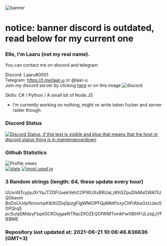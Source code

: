 
![banner](https://raw.githubusercontent.com/stop-bark/stop-bark/master/banner4.png)
# notice: banner discord is outdated, read below for my current one


### Ello, I'm Laaru (not my real name).

You can contact me on discord and telegram  

Discord: Laaru#0001  
Telegram: https://t.me/laar-u or @laar-u  
Join my discord server by clicking [here](https://discord.gg/invite/monk) or on this image ![discord](https://discord.com/api/guilds/848458923136122901/embed.png)

Skills: C# / Python / A small bit of Node.JS  

- I’m currently working on nothing, might re-write token fucker and server raider though.

### Discord Status
[![Discord Status, if this text is visible and blue that means that the host or discord status thing is in maintenance/down](https://discord.c99.nl/widget/theme-4/739824148267925565.png)](https://discord.c99.nl/)

### Github Statistics
![Profile views](https://komarev.com/ghpvc/?username=Laar-u) <br> [![stats](https://github-readme-stats.vercel.app/api?username=Laar-u&show_icons=true&theme=synthwave)](https://github.com/anuraghazra/github-readme-stats) [![most used ig](https://github-readme-stats.vercel.app/api/top-langs/?username=Laar-u&layout=compact&theme=synthwave&show_icons=true&langs_count=10)]((https://github.com/anuraghazra/github-readme-stats))

### 3 Random strings (length: 64, these update every hour)
UUxnNTcyjiyJXrYaJTZGFUuekVehCOPWUXxBRUaLzKhSZpuDlkMsGWATlUQGkavm
BoDoUUdyNcnompKIbXtZGqSpzgFlgWNtOPFQpMkKfxxyChFrAbuGzUJeoSGPQrqS
pcSulqSMdzyFtsptGCKOygaeNTRacDfOZEQOfWMTvmkFwXBIHFULziqLjYFlEBME

### Repository last updated at: 2021-06-21 10:06:46.836636 (GMT+3)
